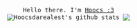 
<p align="center">
  <br>
  <samp>Hello there. I'm <a href="https://github.com/Hoocs151">Hoocs :3</a>
  <br>
<img align="center" src="https://github-readme-stats.vercel.app/api?username=Hoocs151&show_icons=true&theme=radical&line_height=21" alt="Hoocsdarealest's github stats"/>
<img align="center" src="https://github-readme-stats.vercel.app/api/top-langs/?username=Hoocs151&theme=radical&hide_langs_below=1&layout=compact" />
</p>
